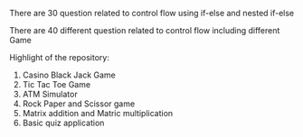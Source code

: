 There are 30 question related to control flow using if-else and nested if-else 

There are 40 different question related to control flow including different Game

Highlight of the repository:

1. Casino Black Jack Game
2. Tic Tac Toe Game
3. ATM Simulator
4. Rock Paper and Scissor game
5. Matrix addition and Matric multiplication
6. Basic quiz application
